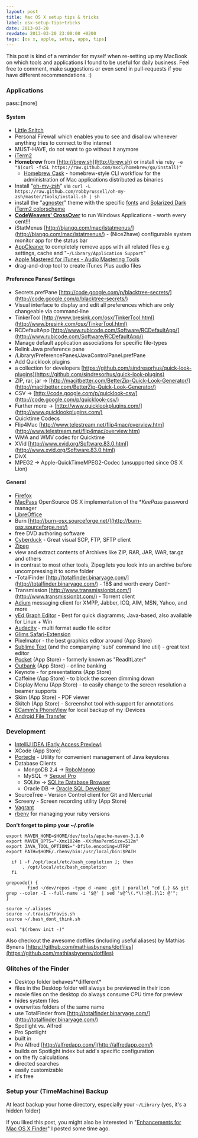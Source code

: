 ```yaml
---
layout: post
title: Mac OS X setup tips & tricks
label: osx-setup-tips+tricks
date: 2013-03-20
revdate: 2013-03-20 23:00:00 +0200
tags: [os x, apple, setup, apps, tips]
---
```


This post is kind of a reminder for myself when re-setting up my MacBook on which tools and applications I found to be useful for daily business. Feel free to comment, make suggestions or even send in pull-requests if you have different recommendations. :)


### Applications

pass::[more]


#### System

* [Little Snitch](http://www.obdev.at/products/littlesnitch/index-de.html)
 * Personal Firewall which enables you to see and disallow whenever anything tries to connect to the internet
 * MUST-HAVE, do not want to go without it anymore
* [iTerm2](http://code.google.com/p/iterm2/)
* **Homebrew** from [http://brew.sh](http://brew.sh) or install via `ruby -e "$(curl -fsSL https://raw.github.com/mxcl/homebrew/go/install)"`
  * [Homebrew Cask](https://github.com/phinze/homebrew-cask) - homebrew-style CLI workflow for the administration of Mac applications distributed as binaries
* Install "[oh-my-zsh](https://github.com/robbyrussell/oh-my-zsh)" via `curl -L https://raw.github.com/robbyrussell/oh-my-zsh/master/tools/install.sh | sh`
 * install the "[agnoster](https://gist.github.com/agnoster/3712874)" theme with the specific [fonts](https://github.com/Lokaltog/powerline-fonts) and [Solarized Dark iTerm2 colorscheme](https://raw.github.com/altercation/solarized/master/iterm2-colors-solarized/Solarized%20Dark.itermcolors)
* **[CodeWeavers' CrossOver](http://www.codeweavers.com/products/crossover-mac/)** to run Windows Applications - worth every cent!!!
* iStatMenus [http://bjango.com/mac/istatmenus/](http://bjango.com/mac/istatmenus/) - (Nice2have) configurable system monitor app for the status bar
* [AppCleaner](http://www.freemacsoft.net/appcleaner/) to completely remove apps with all related files e.g. settings, cache and "`~/Library/Application Support`"
* [Apple Mastered for iTunes - Audio Mastering Tools](https://www.apple.com/itunes/mastered-for-itunes/)
 * drag-and-drop tool to create iTunes Plus audio files

#### Preference Panes/ Settings
* Secrets.prefPane [http://code.google.com/p/blacktree-secrets/](http://code.google.com/p/blacktree-secrets/)
 * Visual interface to display and edit all preferences which are only changeable via command-line
* TinkerTool [http://www.bresink.com/osx/TinkerTool.html](http://www.bresink.com/osx/TinkerTool.html)
* RCDefaultApp [http://www.rubicode.com/Software/RCDefaultApp/](http://www.rubicode.com/Software/RCDefaultApp/)
 * Manage default application associations for specific file-types
* Relink Java preference pane
 * /Library/PreferencePanes/JavaControlPanel.prefPane
* Add Quicklook plugins
 * a collection for developers [https://github.com/sindresorhus/quick-look-plugins](https://github.com/sindresorhus/quick-look-plugins)
 * ZIP, rar, jar -> [http://macitbetter.com/BetterZip-Quick-Look-Generator/](http://macitbetter.com/BetterZip-Quick-Look-Generator/)
 * CSV -> [http://code.google.com/p/quicklook-csv/](http://code.google.com/p/quicklook-csv/)
 * Further more -> [http://www.quicklookplugins.com/](http://www.quicklookplugins.com/)
* Quicktime Codecs
 * Flip4Mac [http://www.telestream.net/flip4mac/overview.htm](http://www.telestream.net/flip4mac/overview.htm)
 * WMA and WMV codec for Quicktime
 * XVid [http://www.xvid.org/Software.83.0.html](http://www.xvid.org/Software.83.0.html)
 * DivX
 * MPEG2 -> Apple-QuickTimeMPEG2-Codec (unsupported since OS X Lion)
 
#### General
* [Firefox](http://www.getfirefox.com)
* [MacPass](http://mstarke.github.io/MacPass/) OpenSource OS X implementation of the **KeePass* password manager
* [LibreOffice](http://libreoffice.org/)
* Burn [http://burn-osx.sourceforge.net/](http://burn-osx.sourceforge.net/)
 * free DVD authoring software
* [Cyberduck](http://cyberduck.ch/) - Great visual SCP, FTP, SFTP client
* [Zipeg](http://www.zipeg.com/)
 * view and extract contents of Archives like ZIP, RAR, JAR, WAR, tar.gz and others
 * in contrast to most other tools, Zipeg lets you look into an archive before uncompressing it to some folder
* -TotalFinder [http://totalfinder.binaryage.com/](http://totalfinder.binaryage.com/) - 18$ and worth every Cent!-
* Transmission [http://www.transmissionbt.com/](http://www.transmissionbt.com/) - Torrent client
* [Adium](https://adium.im/) messaging client for XMPP, Jabber, ICQ, AIM, MSN, Yahoo, and more
* [yEd Graph Editor](http://www.yworks.com/en/products_yed_about.html) - Best for quick diagramms; Java-based, also available for Linux + Win
* [Audacity](http://audacity.sourceforge.net/) - multi format audio file editor
* [Glims Safari-Extension](http://www.machangout.com/)
* Pixelmator - the best graphics editor around (App Store)
* [Sublime Text](http://www.sublimetext.com/3) (and the companying 'subl' command line util) - great text editor
* [Pocket](http://getpocket.com/) (App Store) - formerly known as "ReadItLater"
* [Outbank](http://www.stoeger-it.de/) (App Store) - online banking
* Keynote - for presentations (App Store)
 * Caffeine (App Store) - to block the screen dimming down
 * Display Menu (App Store) - to easily change to the screen resolution a beamer supports
* Skim (App Store) - PDF viewer
* Skitch (App Store) - Screenshot tool with support for annotations
* [ECamm's PhoneView](http://ecamm.com/mac/phoneview/) for local backup of my iDevices
* [Android File Transfer](http://www.android.com/filetransfer/) 

### Development
* [IntelliJ IDEA (Early Access Preview)](http://confluence.jetbrains.net/display/IDEADEV/EAP)
* XCode (App Store)
* [Portecle](http://portecle.sourceforge.net/) - Utility for convenient management of Java keystores
* Database Clients
  * MongoDB 2.4 -> [RoboMongo](http://www.robomongo.org/)
  * MySQL -> [Sequel Pro](http://sequelpro.com/)
  * SQLite -> [SQLite Database Browser](http://sqlitebrowser.sourceforge.net/)
  * Oracle DB -> [Oracle SQL Developer](http://www.oracle.com/technetwork/developer-tools/sql-developer/overview/index.html)
* SourceTree - Version Control client for Git and Mercurial
* Screeny - Screen recording utility (App Store)
* [Vagrant](http://www.vagrantup.com/)
* [rbenv](http://rbenv.org/) for managing your ruby versions

**Don't forget to pimp your ~/.profile**
```shell
export MAVEN_HOME=$HOME/dev/tools/apache-maven-3.1.0
export MAVEN_OPTS="-Xmx1024m -XX:MaxPermSize=512m"
export JAVA_TOOL_OPTIONS="-Dfile.encoding=UTF8"
export PATH=$HOME/.rbenv/bin:/usr/local/bin:$PATH

  if [ -f /opt/local/etc/bash_completion ]; then
      . /opt/local/etc/bash_completion
  fi

grepcode() {
        find ~/dev/repos -type d -name .git | parallel "cd {.} && git grep --color -I --full-name -i '$@' | sed 's@^\(.*\):@{.}\1: @'";
}

source ~/.aliases
source ~/.travis/travis.sh
source ~/.bash_dont_think.sh

eval "$(rbenv init -)"
```

Also checkout the awesome dotfiles (including useful aliases) by Mathias Bynens [https://github.com/mathiasbynens/dotfiles](https://github.com/mathiasbynens/dotfiles)


### Glitches of the Finder

* Desktop folder behaves**different*
 * files in the Desktop folder will always be previewed in their icon
 * movie files on the desktop do always consume CPU time for preview
* hides system files
* overwrites folders of the same name
 * use TotalFinder from [http://totalfinder.binaryage.com/](http://totalfinder.binaryage.com/)
* Spotlight vs. Alfred
 * Pro Spotlight
  * built in
 * Pro Alfred [http://alfredapp.com/](http://alfredapp.com/)
  * builds on Spotlight index but add's specific configuration
  * on the fly calculations
  * directed searches
  * easily customizable
  * it's free
 

### Setup your (TimeMachine) Backup
At least backup your home directory, especially your `~/Library` (yes, it's a hidden folder)

If you liked this post, you might also be interested in "[Enhancements for Mac OS X Finder](http://aheusingfeld.github.io/2012/11/26/Productivity-for-Finder.html)" I posted some time ago.
